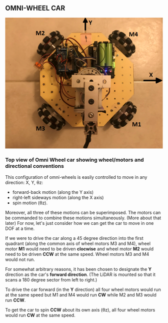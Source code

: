 ## OMNI-WHEEL CAR

![omni-wheel car](images/omni-car.png)

### Top view of Omni Wheel car showing wheel/motors and directional conventions

This configuration of omni-wheels is easily controlled to move in any direction: X, Y, θz:
- forward-back motion (along the Y axis)
- right-left sideways motion (along the X axis)
- spin motion (θz).

Moreover, all three of these motions can be superimposed. The motors can be commanded to combine these motions simultaneously. (More about that later) For now, let's just consider how we can get the car to move in one DOF at a time.

If we were to drive the car along a 45 degree direction into the first quadrant (along the common axis of wheel motors M3 and M4), wheel motor **M1** would need to be driven **clocwise** and wheel motor **M2** would need to be driven **CCW** at the same speed. Wheel motors M3 and M4 would not run. 

For somewhat arbitrary reasons, it has been chosen to designate the **Y** direction as the car's **forward direction**. (The LiDAR is mounted so that it scans a 180 degree sector from left to right.)

To drive the car forward (in the **Y** direction) all four wheel motors would run at the same speed but M1 and M4 would run **CW** while M2 and M3 would run **CCW**.

To get the car to spin **CCW** about its own axis (θz), all four wheel motors would run **CW** at the same speed.
